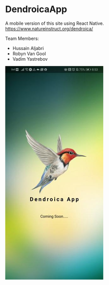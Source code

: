 # DendroicaApp
A mobile version of this site using React Native. https://www.natureinstruct.org/dendroica/

Team Members:
- Hussain Aljabri
- Robyn Van Gool
- Vadim Yastrebov

![alt text](https://github.com/hussainaljabri/DendroicaApp/blob/master/AppImages/tempScreen.jpg)
